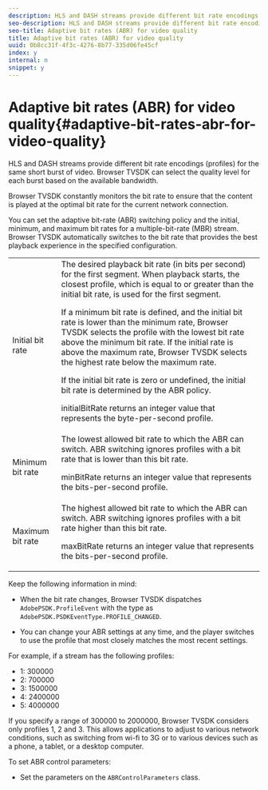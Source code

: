 ```yaml
---
description: HLS and DASH streams provide different bit rate encodings (profiles) for the same short burst of video. Browser TVSDK can select the quality level for each burst based on the available bandwidth.
seo-description: HLS and DASH streams provide different bit rate encodings (profiles) for the same short burst of video. Browser TVSDK can select the quality level for each burst based on the available bandwidth.
seo-title: Adaptive bit rates (ABR) for video quality
title: Adaptive bit rates (ABR) for video quality
uuid: 0b8cc31f-4f3c-4276-8b77-335d06fe45cf
index: y
internal: n
snippet: y
---
```


# Adaptive bit rates (ABR) for video quality{#adaptive-bit-rates-abr-for-video-quality}

HLS and DASH streams provide different bit rate encodings (profiles) for the same short burst of video. Browser TVSDK can select the quality level for each burst based on the available bandwidth.

 Browser TVSDK constantly monitors the bit rate to ensure that the content is played at the optimal bit rate for the current network connection.

You can set the adaptive bit-rate (ABR) switching policy and the initial, minimum, and maximum bit rates for a multiple-bit-rate (MBR) stream. Browser TVSDK automatically switches to the bit rate that provides the best playback experience in the specified configuration. 

<table id="table_AF838E082235406AA359BF1C1A77F85F"> 
 <tbody> 
  <tr> 
   <td colname="col01"> Initial bit rate </td> 
   <td colname="col2">The desired playback bit rate (in bits per second) for the first segment. When playback starts, the closest profile, which is equal to or greater than the initial bit rate, is used for the first segment. <p> If a minimum bit rate is defined, and the initial bit rate is lower than the minimum rate, Browser TVSDK selects the profile with the lowest bit rate above the minimum bit rate. If the initial rate is above the maximum rate, Browser TVSDK selects the highest rate below the maximum rate. </p> <p>If the initial bit rate is zero or undefined, the initial bit rate is determined by the ABR policy. </p> <p><span class="codeph"> initialBitRate</span> returns an integer value that represents the byte-per-second profile. </p> </td> 
  </tr> 
  <tr> 
   <td colname="col01"> Minimum bit rate </td> 
   <td colname="col2">The lowest allowed bit rate to which the ABR can switch. ABR switching ignores profiles with a bit rate that is lower than this bit rate. <p><span class="codeph"> minBitRate</span> returns an integer value that represents the bits-per-second profile. </p> </td> 
  </tr> 
  <tr> 
   <td colname="col01"> Maximum bit rate </td> 
   <td colname="col2">The highest allowed bit rate to which the ABR can switch. ABR switching ignores profiles with a bit rate higher than this bit rate. <p><span class="codeph"> maxBitRate</span> returns an integer value that represents the bits-per-second profile. </p> </td> 
  </tr> 
 </tbody> 
</table>

Keep the following information in mind:

* When the bit rate changes, Browser TVSDK dispatches `AdobePSDK.ProfileEvent` with the type as `AdobePSDK.PSDKEventType.PROFILE_CHANGED`. 

* You can change your ABR settings at any time, and the player switches to use the profile that most closely matches the most recent settings.

For example, if a stream has the following profiles:

* 1: 300000 
* 2: 700000 
* 3: 1500000 
* 4: 2400000 
* 5: 4000000

If you specify a range of 300000 to 2000000, Browser TVSDK considers only profiles 1, 2 and 3. This allows applications to adjust to various network conditions, such as switching from wi-fi to 3G or to various devices such as a phone, a tablet, or a desktop computer.

To set ABR control parameters:

* Set the parameters on the `ABRControlParameters` class.

